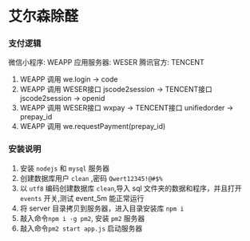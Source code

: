 # 艾尔森除醛

### 支付逻辑
微信小程序: WEAPP
应用服务器: WESER
腾讯官方:   TENCENT

1. WEAPP 调用 we.login -> code 
2. WEAPP 调用 WESER接口 jscode2session -> TENCENT接口 jscode2session -> openid
3. WEAPP 调用 WESER接口 wxpay -> TENCENT接口 unifiedorder -> prepay_id
4. WEAPP 调用 we.requestPayment(prepay_id)


### 安装说明

1. 安装 `nodejs` 和 `mysql` 服务器
2. 创建数据库用户 `clean` ,密码 `Qwert12345!@#$%`
3. 以 `utf8` 编码创建数据库 `clean`,导入 sql 文件夹的数据和程序，并且打开 `events` 开关,测试 event_5m 能正常运行
4. 将 server 目录拷贝到服务器，进入目录安装库 `npm i`
5. 敲入命令`npm i -g pm2`, 安装 `pm2` 服务器
6. 敲入命令`pm2 start app.js` 启动服务器